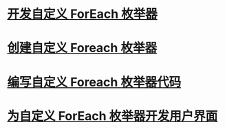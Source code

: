 # [开发自定义 ForEach 枚举器](developing-a-custom-foreach-enumerator.md)
# [创建自定义 Foreach 枚举器](creating-a-custom-foreach-enumerator.md)
# [编写自定义 Foreach 枚举器代码](coding-a-custom-foreach-enumerator.md)
# [为自定义 ForEach 枚举器开发用户界面](developing-a-user-interface-for-a-custom-foreach-enumerator.md)
